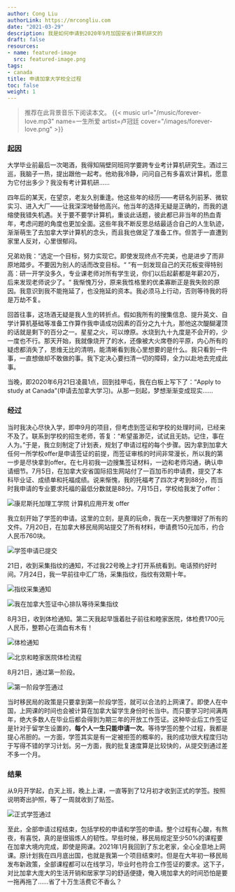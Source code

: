 ```yaml
---
author: Cong Liu
authorLink: https://mrcongliu.com
date: "2021-03-29"
description: 我是如何申请到2020年9月加国安省计算机研文的
draft: false
resources:
- name: featured-image
  src: featured-image.png
tags:
- canada
title: 申请加拿大学校全过程
toc: false
weight: 1
---
```


> 推荐在此背景音乐下阅读本文。
{{< music url="/music/forever-love.mp3" name=一生所爱 artist=卢冠廷 cover="/images/forever-love.png" >}}

### 起因

大学毕业前最后一次喝酒，我得知隔壁同班同学要跨专业考计算机研究生。酒过三巡，我脑子一热，提出跟他一起考。他劝我冷静，问问自己有多喜欢计算机，愿意为它付出多少？我没有考计算机研……

四年后的某天，在望京，老友久别重逢。他这些年的经历——考研名列前茅、微软实习、进入大厂——让我深深地替他高兴。他当年的选择无疑是正确的，而我的退缩使我错失机遇。关于要不要学计算机，重谈此话题，彼此都已非当年的热血青年，考虑问题的角度也更加全面。这些年我不断反思总结最适合自己的人生轨迹，渐渐萌生了去加拿大学计算机的念头，而且我也做足了准备工作。但苦于一直遭到家里人反对，心里很郁闷。

兄弟劝我：“选定一个目标，努力实现它。即使发现终点不完美，也是进步了而非原地踏步。不要因为别人的话而改变目标。“ ”有一刻发现自己的天花板变得特别高：研一开学没多久，专业课老师对所有学生说，你们以后起薪都是年薪20万，后来发现老师说少了。“ 我惭愧万分，原来我性格里的优柔寡断正是我失败的原因。我意识到我不能拖延了，也没拖延的资本。我必须马上行动，否则等待我的将是万劫不复。

回首往事，这场酒无疑是我人生的转折点。假如我所有的搜集信息、提升英文、自学计算机基础等准备工作算作我申请成功因素的百分之九十九，那他这次醍醐灌顶的话就是剩下的百分之一。星星之火，可以燎原。水烧到九十九度是不会开的，少一度也不行。那天开始，我就像烧开了的水，还像被大火席卷的平原，内心所有的疑虑都消失了，思维无比的清明，能清晰看到我心里想要的是什么。我只看到一件事，一直想做却不敢做的事。我下定决心要扫清一切的障碍，全力以赴地去完成此事。

当晚，即2020年6月21日凌晨1点，回到挂甲屯，我在白板上写下了：“Apply to study at Canada"(申请去加拿大学习)。从那一刻起，梦想渐渐变成现实……



### 经过

当时我决心尽快入学，即申9月的项目，但考虑到签证和学校的处理时间，已经来不及了。联系到学校的招生老师，答复：“希望虽渺茫，试试且无妨。记住，事在人为。”于是，我立刻制定了计划表，规划了申请过程的每个步骤。因为拿到加拿大任何一所学校offer是申请签证的前提，而签证审核的时间非常漫长，所以我的第一步是尽快拿到offer。在七月初我一边搜集签证材料，一边和老师沟通，确认申请细节。7月5日，在加拿大安省国际招生网站付了一百加币的申请费，提交了本科毕业证、成绩单和托福成绩。说来惭愧，我的托福考了四次才考到88分，而当时我申请的专业要求托福的最低分数就是88分。7月15日，学校给我发了offer：

![](offer-cad.png "康尼斯托加理工学院 计算机应用开发 offer")

我立刻开始了学签的申请。这里的立刻，是真的玩命，我在一天内整理好了所有的文件。7月20日，在加拿大移民局网站提交了所有材料，申请费150元加币，约合人民币760块。

![](submission-confirmation.png "学签申请已提交")

21日，收到采集指纹的通知，不过我22号晚上才打开系统看到。电话预约好时间。7月24日，我一早前往中汇广场，采集指纹，指纹有效期十年。

![](biometric-letter.png "指纹采集通知")

![](biometric-collection.png "我在加拿大签证中心排队等待采集指纹")

8月3日，收到体检通知。第二天我起早饿着肚子前往和睦家医院，体检费1700元人民币，整颗心在滴血有木有！

![](medical-letter.png "体检通知")

![](medical-collection.png "北京和睦家医院体检流程")

8月21日，通过第一阶段。

![](AIP.png "第一阶段学签通过")

当时移民局的政策是只要拿到第一阶段学签，就可以合法的上网课了。即使人在中国，上网课的时间也会被计算在加拿大留学生身份时长当中。而只要学习时间满两年，绝大多数人在毕业后都会得到为期三年的开放工作签证。这种毕业后工作签证是针对于留学生设置的，**每个人一生只能申请一次**。等待学签的整个过程，我都是提心吊胆的。一方面，学签其实是有一定被拒签的概率的，我的成功很大程度归功于写得不错的学习计划。另一方面，我的批复速度算是比较快的，从提交到通过差不多一个月。



### 结果

从9月开学起，白天上班，晚上上课，一直等到了12月初才收到正式的学签。按照说明寄出护照，等了一周就收到了贴签。

![](study-permit.png "正式学签通过")

至此，全部申请过程结束，包括学校的申请和学签的申请。整个过程有心酸，有熬夜，有喜悦，真的是很锻炼人的韧性。早些时候，移民局规定至少50%的课程要在加拿大境内完成，即使是网课。2021年1月我回到了东北老家，全心全意地上网课。原计划我在四月底出国，也就是我第一个项目结束时。但是在大年初一移民局发布新政策，全部课程都可以在线学习，毕业时也符合工作签证的要求。这下子，对比加拿大庞大的生活开销和居家学习的舒适便捷，俺入境加拿大的时间恐怕是要一拖再拖了……省了十万生活费它不香么？
